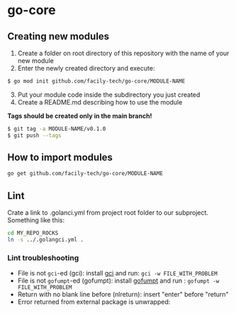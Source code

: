 # go-core

## Creating new modules

1. Create a folder on root directory of this repository with the name of your new module
2. Enter the newly created directory and execute: 
 
```sh
$ go mod init github.com/facily-tech/go-core/MODULE-NAME
```

3. Put your module code inside the subdirectory you just created
4. Create a README.md describing how to use the module

**Tags should be created only in the main branch!**

```sh
$ git tag -a MODULE-NAME/v0.1.0
$ git push --tags
```

## How to import modules

```sh
go get github.com/facily-tech/go-core/MODULE-NAME
```

## Lint

Crate a link to .golanci.yml from project root folder to our subproject.
Something like this:

```sh
cd MY_REPO_ROCKS
ln -s ../.golangci.yml .
```

### Lint troubleshooting

* File is not `gci`-ed (gci): install [gci](https://github.com/daixiang0/gci) and run: `gci -w FILE_WITH_PROBLEM`
* File is not `gofumpt`-ed (gofumpt): install [gofumpt](https://github.com/mvdan/gofumpt) and run : `gofumpt -w FILE_WITH_PROBLEM`
* Return with no blank line before (nlreturn): insert "enter" before "return"
* Error returned from external package is unwrapped: 